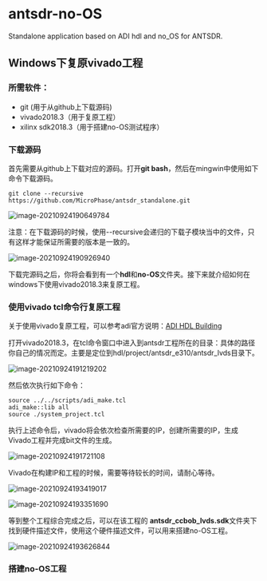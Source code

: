 # antsdr-no-OS
Standalone application based on ADI hdl and no_OS for ANTSDR.

## Windows下复原vivado工程

### 所需软件：

- git (用于从github上下载源码)
- vivado2018.3（用于复原工程）
- xilinx sdk2018.3（用于搭建no-OS测试程序）

### 下载源码

首先需要从github上下载对应的源码。打开**git bash**，然后在mingwin中使用如下命令下载源码。

```
git clone --recursive https://github.com/MicroPhase/antsdr_standalone.git
```

![image-20210924190649784](E:\demo\Ant_SDR\antsdr_standalone\antsdr_standalone\README.assets\image-20210924190649784.png)

注意：在下载源码的时候，使用--recursive会递归的下载子模块当中的文件，只有这样才能保证所需要的版本是一致的。

![image-20210924190926940](E:\demo\Ant_SDR\antsdr_standalone\antsdr_standalone\README.assets\image-20210924190926940.png)

下载完源码之后，你将会看到有一个**hdl**和**no-OS**文件夹。接下来就介绍如何在windows下使用vivado2018.3来复原工程。

### 使用vivado tcl命令行复原工程

关于使用vivado复原工程，可以参考adi官方说明：[ADI HDL Building](https://wiki.analog.com/resources/fpga/docs/build)

打开vivado2018.3，在tcl命令窗口中进入到antsdr工程所在的目录：具体的路径你自己的情况而定。主要是定位到hdl/project/antsdr_e310/antsdr_lvds目录下。

![image-20210924191219202](E:\demo\Ant_SDR\antsdr_standalone\antsdr_standalone\README.assets\image-20210924191219202.png)

然后依次执行如下命令：

```
source ../../scripts/adi_make.tcl
adi_make::lib all
source ./system_project.tcl
```

执行上述命令后，vivado将会依次检查所需要的IP，创建所需要的IP，生成Vivado工程并完成bit文件的生成。

![image-20210924191721108](E:\demo\Ant_SDR\antsdr_standalone\antsdr_standalone\README.assets\image-20210924191721108.png)

Vivado在构建IP和工程的时候，需要等待较长的时间，请耐心等待。

![image-20210924193419017](E:\demo\Ant_SDR\antsdr_standalone\antsdr_standalone\README.assets\image-20210924193419017.png)



![image-20210924193351690](E:\demo\Ant_SDR\antsdr_standalone\antsdr_standalone\README.assets\image-20210924193351690.png)

等到整个工程综合完成之后，可以在该工程的 **antsdr_ccbob_lvds.sdk**文件夹下找到硬件描述文件，使用这个硬件描述文件，可以用来搭建no-OS工程。

![image-20210924193626844](E:\demo\Ant_SDR\antsdr_standalone\antsdr_standalone\README.assets\image-20210924193626844.png)





### 搭建no-OS工程

